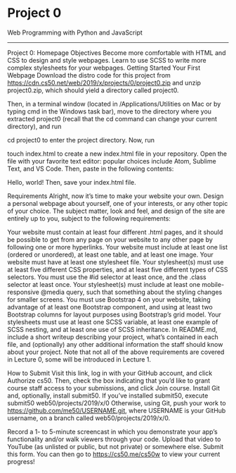 # Project 0

Web Programming with Python and JavaScript

__________________________________________________________________________________________________

Project 0: Homepage
Objectives
Become more comfortable with HTML and CSS to design and style webpages.
Learn to use SCSS to write more complex stylesheets for your webpages.
Getting Started
Your First Webpage
Download the distro code for this project from https://cdn.cs50.net/web/2019/x/projects/0/project0.zip and unzip project0.zip, which should yield a directory called project0.

Then, in a terminal window (located in /Applications/Utilities on Mac or by typing cmd in the Windows task bar), move to the directory where you extracted project0 (recall that the cd command can change your current directory), and run

cd project0
to enter the project directory. Now, run

touch index.html
to create a new index.html file in your repository. Open the file with your favorite text editor: popular choices include Atom, Sublime Text, and VS Code. Then, paste in the following contents:

<!DOCTYPE html>
<html>
    <head>
        <title>My Webpage</title>
    </head>
    <body>
        Hello, world!
    </body>
</html>
Then, save your index.html file.

Requirements
Alright, now it’s time to make your website your own. Design a personal webpage about yourself, one of your interests, or any other topic of your choice. The subject matter, look and feel, and design of the site are entirely up to you, subject to the following requirements:

Your website must contain at least four different .html pages, and it should be possible to get from any page on your website to any other page by following one or more hyperlinks.
Your website must include at least one list (ordered or unordered), at least one table, and at least one image.
Your website must have at least one stylesheet file.
Your stylesheet(s) must use at least five different CSS properties, and at least five different types of CSS selectors. You must use the #id selector at least once, and the .class selector at least once.
Your stylesheet(s) must include at least one mobile-responsive @media query, such that something about the styling changes for smaller screens.
You must use Bootstrap 4 on your website, taking advantage of at least one Bootstrap component, and using at least two Bootstrap columns for layout purposes using Bootstrap’s grid model.
Your stylesheets must use at least one SCSS variable, at least one example of SCSS nesting, and at least one use of SCSS inheritance.
In README.md, include a short writeup describing your project, what’s contained in each file, and (optionally) any other additional information the staff should know about your project.
Note that not all of the above requirements are covered in Lecture 0, some will be introduced in Lecture 1.

How to Submit
Visit this link, log in with your GitHub account, and click Authorize cs50. Then, check the box indicating that you’d like to grant course staff access to your submissions, and click Join course.
Install Git and, optionally, install submit50.
If you’ve installed submit50, execute
submit50 web50/projects/2019/x/0
Otherwise, using Git, push your work to https://github.com/me50/USERNAME.git, where USERNAME is your GitHub username, on a branch called web50/projects/2019/x/0.

Record a 1- to 5-minute screencast in which you demonstrate your app’s functionality and/or walk viewers through your code. Upload that video to YouTube (as unlisted or public, but not private) or somewhere else.
Submit this form.
You can then go to https://cs50.me/cs50w to view your current progress!